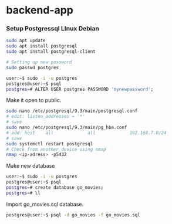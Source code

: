 # backend-app

### Setup Postgressql LInux Debian

```sh
sudo apt update
sudo apt install postgresql
sudo apt install postgresql-client

# Setting up new password
sudo passwd postgres

user:~$ sudo -i -u postgres
postgres@user:~$ psql
postgres=# ALTER USER postgres PASSWORD 'mynewpassword';
```
Make it open to public.

```sh
sudo nano /etc/postgresql/9.3/main/postgresql.conf
# edit: listen_addresses = '*'
# save
sudo nano /etc/postgresql/9.3/main/pg_hba.conf
# add: host    all             all             192.168.7.0/24          md5
# save
sudo systemctl restart postgresql
# Check from another device using nmap
nmap <ip-adress> -p5432
```
Make new database
```sh
user:~$ sudo -i -u postgres
postgres@user:~$ psql
postgres=# create database go_movies;
postgres=# \l
```
Import go_movies.sql database.
```sh
postgres@user:~$ psql -d go_movies -f go_movies.sql
```
